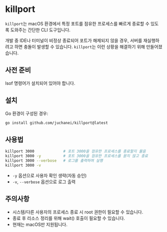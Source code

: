 # killport

`killport`는 macOS 환경에서 특정 포트를 점유한 프로세스를 빠르게 종료할 수 있도록 도와주는 간단한 CLI 도구입니다.

개발 중 IDE나 터미널이 비정상 종료되어 포트가 해제되지 않을 경우, 서버를 재실행하려고 하면 충돌이 발생할 수 있습니다. `killport`는 이런 상황을 해결하기 위해 만들어졌습니다.

## 사전 준비

lsof 명령어가 설치되어 있어야 합니다.

## 설치

Go 환경이 구성된 경우:

```bash
go install github.com/juchanei/killport@latest
```

## 사용법

```bash
killport 3000             # 포트 3000을 점유한 프로세스를 종료할지 물음
killport 3000 -y          # 포트 3000을 점유한 프로세스를 묻지 않고 종료
killport 3000 --verbose   # 로그를 출력하며 실행
killport 3000 -v
```

- `-y` 옵션으로 사용자 확인 생략(자동 승인)
- `-v`, `--verbose` 옵션으로 로그 출력

## 주의사항
- 시스템/다른 사용자의 프로세스 종료 시 root 권한이 필요할 수 있습니다.
- 종료 후 리소스 정리를 위해 wait() 호출이 필요할 수 있습니다.
- 현재는 macOS만 지원됩니다.
